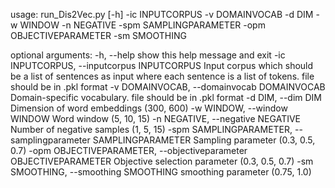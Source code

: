 usage: run_Dis2Vec.py [-h] -ic INPUTCORPUS -v DOMAINVOCAB -d DIM -w WINDOW -n
                      NEGATIVE -spm SAMPLINGPARAMETER -opm OBJECTIVEPARAMETER
                      -sm SMOOTHING

optional arguments:
  -h, --help            show this help message and exit
  -ic INPUTCORPUS, --inputcorpus INPUTCORPUS
                        Input corpus which should be a list of sentences as
                        input where each sentence is a list of tokens. file
                        should be in .pkl format
  -v DOMAINVOCAB, --domainvocab DOMAINVOCAB
                        Domain-specific vocabulary. file should be in .pkl
                        format
  -d DIM, --dim DIM     Dimension of word embeddings (300, 600)
  -w WINDOW, --window WINDOW
                        Word window (5, 10, 15)
  -n NEGATIVE, --negative NEGATIVE
                        Number of negative samples (1, 5, 15)
  -spm SAMPLINGPARAMETER, --samplingparameter SAMPLINGPARAMETER
                        Sampling parameter (0.3, 0.5, 0.7)
  -opm OBJECTIVEPARAMETER, --objectiveparameter OBJECTIVEPARAMETER
                        Objective selection parameter (0.3, 0.5, 0.7)
  -sm SMOOTHING, --smoothing SMOOTHING
                        smoothing parameter (0.75, 1.0)
